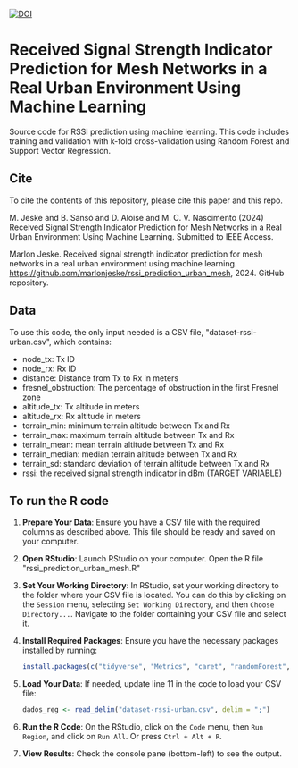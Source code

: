 [![DOI](https://zenodo.org/badge/809104354.svg)](https://zenodo.org/doi/10.5281/zenodo.12552335)

# Received Signal Strength Indicator Prediction for Mesh Networks in a Real Urban Environment Using Machine Learning

Source code for RSSI prediction using machine learning. This code includes training and validation with k-fold cross-validation using Random Forest and Support Vector Regression.

## Cite

To cite the contents of this repository, please cite this paper and this repo.

M. Jeske and B. Sansó and D. Aloise and M. C. V. Nascimento (2024) Received Signal Strength Indicator Prediction for Mesh Networks in a Real Urban Environment Using Machine Learning. Submitted to IEEE Access.

Marlon Jeske. Received signal strength indicator prediction for mesh networks in a real urban environment using machine learning. https://github.com/marlonjeske/rssi_prediction_urban_mesh, 2024. GitHub repository.


## Data

To use this code, the only input needed is a CSV file, "dataset-rssi-urban.csv", which contains:

- node_tx: Tx ID
- node_rx: Rx ID
- distance: Distance from Tx to Rx in meters
- fresnel_obstruction: The percentage of obstruction in the first Fresnel zone
- altitude_tx: Tx altitude in meters
- altitude_rx: Rx altitude in meters
- terrain_min: minimum terrain altitude between Tx and Rx
- terrain_max: maximum terrain altitude between Tx and Rx
- terrain_mean: mean terrain altitude between Tx and Rx
- terrain_median: median terrain altitude between Tx and Rx
- terrain_sd: standard deviation of terrain altitude between Tx and Rx
- rssi: the received signal strength indicator in dBm (TARGET VARIABLE)


## To run the R code

1. **Prepare Your Data**: Ensure you have a CSV file with the required columns as described above. This file should be ready and saved on your computer.

2. **Open RStudio**: Launch RStudio on your computer. Open the R file "rssi_prediction_urban_mesh.R"

3. **Set Your Working Directory**: In RStudio, set your working directory to the folder where your CSV file is located. You can do this by clicking on the `Session` menu, selecting `Set Working Directory`, and then `Choose Directory...`. Navigate to the folder containing your CSV file and select it.

4. **Install Required Packages**: Ensure you have the necessary packages installed by running:
    ```R
    install.packages(c("tidyverse", "Metrics", "caret", "randomForest", "e1071"))
    ```
    
5. **Load Your Data**: If needed, update line 11 in the code to load your CSV file:
    ```R
    dados_reg <- read_delim("dataset-rssi-urban.csv", delim = ";")
    ```
6. **Run the R Code**: On the RStudio, click on the `Code` menu, then `Run Region`, and click on `Run All`. Or press `Ctrl + Alt + R`.

7. **View Results**: Check the console pane (bottom-left) to see the output.

